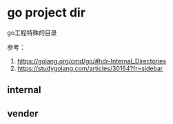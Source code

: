 # go project dir
go工程特殊的目录

参考：
1. https://golang.org/cmd/go/#hdr-Internal_Directories
2. https://studygolang.com/articles/30164?fr=sidebar

## internal

## vender

## 